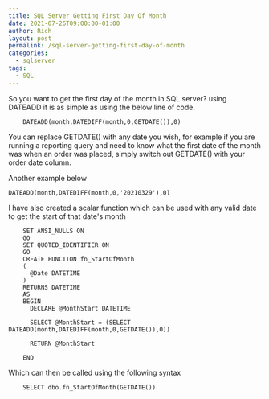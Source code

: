 ```yaml
---
title: SQL Server Getting First Day Of Month
date: 2021-07-26T09:00:00+01:00
author: Rich
layout: post
permalink: /sql-server-getting-first-day-of-month
categories:
  - sqlserver
tags:
  - SQL
---
```


So you want to get the first day of the month in SQL server? using DATEADD it is as simple as using the below line of code. 

```
    DATEADD(month,DATEDIFF(month,0,GETDATE()),0)
```

You can replace GETDATE() with any date you wish, for example if you are running a reporting query and need to know what the first date of the month was when an order was placed, simply switch out GETDATE() with your order date column. 

Another example below 

```
DATEADD(month,DATEDIFF(month,0,'20210329'),0)
```

I have also created a scalar function which can be used with any valid date to get the start of that date's month

```
    SET ANSI_NULLS ON
    GO
    SET QUOTED_IDENTIFIER ON
    GO
    CREATE FUNCTION fn_StartOfMonth
    (
      @Date DATETIME
    )
    RETURNS DATETIME
    AS
    BEGIN
      DECLARE @MonthStart DATETIME

      SELECT @MonthStart = (SELECT DATEADD(month,DATEDIFF(month,0,GETDATE()),0))

      RETURN @MonthStart

    END
```

Which can then be called using the following syntax

```
    SELECT dbo.fn_StartOfMonth(GETDATE())
```